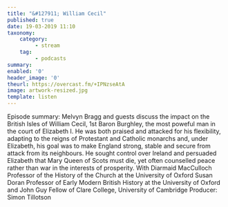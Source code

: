 ```yaml
---
title: "&#127911; William Cecil"
published: true
date: 19-03-2019 11:10
taxonomy:
    category:
         - stream
    tag:
         - podcasts
summary:
enabled: '0'
header_image: '0'
theurl: https://overcast.fm/+IPNzseAtA
image: artwork-resized.jpg
template: listen
---
```

 
Episode summary: Melvyn Bragg and guests discuss the impact on the British Isles of William Cecil, 1st Baron Burghley, the most poweful man in the court of Elizabeth I. He was both praised and attacked for his flexibility, adapting to the reigns of Protestant and Catholic monarchs and, under Elizabeth, his goal was to make England strong, stable and secure from attack from its neighbours. He sought control over Ireland and persuaded Elizabeth that Mary Queen of Scots must die, yet often counselled peace rather than war in the interests of prosperity. With Diarmaid MacCulloch Professor of the History of the Church at the University of Oxford Susan Doran Professor of Early Modern British History at the University of Oxford and John Guy Fellow of Clare College, University of Cambridge Producer: Simon Tillotson
